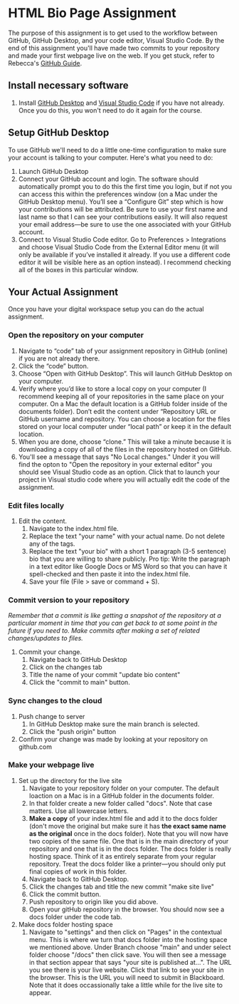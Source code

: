 # HTML Bio Page Assignment
The purpose of this assignment is to get used to the workflow between GitHub, GitHub Desktop, and your code editor, Visual Studio Code. By the end of this assignment you'll have made two commits to your repository and made your first webpage live on the web. If you get stuck, refer to Rebecca's [GitHub Guide](https://docs.google.com/document/d/1UJz0KHW8agZvQcuNPHYwsxsU28qfdy7WXoIthzzvAfU/).

## Install necessary software
1. Install [GitHub Desktop](https://desktop.github.com/) and [Visual Studio Code](https://code.visualstudio.com/) if you have not already. Once you do this, you won't need to do it again for the course.

## Setup GitHub Desktop
To use GitHub we'll need to do a little one-time configuration to make sure your account is talking to your computer. Here's what you need to do:
1. Launch GitHub Desktop
1. Connect your GitHub account and login. The software should automatically prompt you to do this the first time you login, but if not  you can access this within the preferences window (on a Mac under the GitHub Desktop menu). You’ll see a “Configure Git” step which is how your contributions will be attributed. Be sure to use your first name and last name so that I can see your contributions easily. It will also request your email address—be sure to use the one associated with your GitHub account.
1. Connect to Visual Studio Code editor. Go to Preferences > Integrations and choose Visual Studio Code from the External Editor menu (it will only be available if you’ve installed it already. If you use a different code editor it will be visible here as an option instead). I recommend checking all of the boxes in this particular window.

## Your Actual Assignment
Once you have your digital workspace setup you can do the actual assignment. 
### Open the repository on your computer
1. Navigate to “code” tab of your assignment repository in GitHub (online) if you are not already there.
1. Click the “code” button.
1. Choose “Open with GitHub Desktop”. This will launch GitHub Desktop on your computer.
1. Verify where you’d like to store a local copy on your computer (I recommend keeping all of your repositories in the same place on your computer. On a Mac the default location is a GitHub folder inside of the documents folder). Don’t edit the content under “Repository URL or GitHub username and repository. You can choose a location for the files stored on your local computer under “local path” or keep it in the default location.
1. When you are done, choose “clone.” This will take a minute because it is downloading a copy of all of the files in the repository hosted on GitHub.
1. You'll see a message that says "No Local changes." Under it you will find the opton to "Open the repository in your external editor" you should see Visual Studio code as an option. Click that to launch your project in Visual studio code where you will actually edit the code of the assignment.

### Edit files locally
1. Edit the content.
    1. Navigate to the index.html file.
    1. Replace the text "your name" with your actual name. Do not delete any of the tags.
    1. Replace the text "your bio" with a short 1 paragraph (3-5 sentence) bio that you are willing to share publicly. Pro tip: Write the paragraph in a text editor like Google Docs or MS Word so that you can have it spell-checked and then paste it into the index.html file.
    1. Save your file (File > save or command + S). 
    
### Commit version to your repository
_Remember that a commit is like getting a snapshot of the repository at a particular moment in time that you can get back to at some point in the future if you need to. Make commits after making a set of related changes/updates to files._
1. Commit your change. 
    1. Navigate back to GitHub Desktop
    1. Click on the changes tab
    1. Title the name of your commit "update bio content"
    1. Click the "commit to main" button.
    
### Sync changes to the cloud
1. Push change to server
    1. In GitHub Desktop make sure the main branch is selected.
    1. Click the "push origin" button
1. Confirm your change was made by looking at your repository on github.com

### Make your webpage live
1. Set up the directory for the live site
    1. Navigate to your repository folder on your computer. The default loaction on a Mac is in a GitHub folder in the documents folder.
    1. In that folder create a new folder called "docs". Note that case matters. Use all lowercase letters.
    1. **Make a copy** of your index.html file and add it to the docs folder (don't move the original but make sure it has **the exact same name as the original** once in the docs folder). Note that you will now have two copies of the same file. One that is in the main directory of your repository and one that is in the docs folder. The docs folder is really hosting space. Think of it as entirely separate from your regular repository. Treat the docs folder like a printer—you should only put final copies of work in this folder.
    1. Navigate back to GitHub Desktop.
    1. Click the changes tab and title the new commit "make site live"
    1. Click the commit button.
    1. Push repository to origin like you did above.
    1. Open your gitHub repository in the browser. You should now see a docs folder under the code tab.
1. Make docs folder hosting space
    1. Navigate to "settings" and then click on "Pages" in the contextual menu. This is where we turn that docs folder into the hosting space we mentioned above. Under Branch choose "main" and under select folder choose "/docs" then click save. You will then see a message in that section appear that says "your site is published at...". The URL you see there is your live website. Click that link to see your site in the browser. This is the URL you will need to submit in Blackboard. Note that it does occassionally take a little while for the live site to appear.
